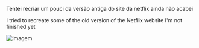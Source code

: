 Tentei recriar um pouci da versão antiga do site da netflix
ainda não acabei

I tried to recreate some of the old version of the Netflix website
I'm not finished yet

![imagem](https://i.imgur.com/bS7dWMB.png)

